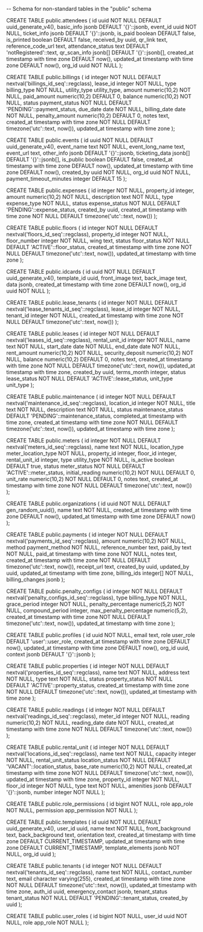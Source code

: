 -- Schema for non-standard tables in the "public" schema

CREATE TABLE public.attendees (
    id uuid NOT NULL DEFAULT uuid_generate_v4(),
    basic_info jsonb DEFAULT '{}'::jsonb,
    event_id uuid NOT NULL,
    ticket_info jsonb DEFAULT '{}'::jsonb,
    is_paid boolean DEFAULT false,
    is_printed boolean DEFAULT false,
    received_by uuid,
    qr_link text,
    reference_code_url text,
    attendance_status text DEFAULT 'notRegistered'::text,
    qr_scan_info jsonb[] DEFAULT '{}'::jsonb[],
    created_at timestamp with time zone DEFAULT now(),
    updated_at timestamp with time zone DEFAULT now(),
    org_id uuid NOT NULL
);

CREATE TABLE public.billings (
    id integer NOT NULL DEFAULT nextval('billings_id_seq'::regclass),
    lease_id integer NOT NULL,
    type billing_type NOT NULL,
    utility_type utility_type,
    amount numeric(10,2) NOT NULL,
    paid_amount numeric(10,2) DEFAULT 0,
    balance numeric(10,2) NOT NULL,
    status payment_status NOT NULL DEFAULT 'PENDING'::payment_status,
    due_date date NOT NULL,
    billing_date date NOT NULL,
    penalty_amount numeric(10,2) DEFAULT 0,
    notes text,
    created_at timestamp with time zone NOT NULL DEFAULT timezone('utc'::text, now()),
    updated_at timestamp with time zone
);

CREATE TABLE public.events (
    id uuid NOT NULL DEFAULT uuid_generate_v4(),
    event_name text NOT NULL,
    event_long_name text,
    event_url text,
    other_info jsonb DEFAULT '{}'::jsonb,
    ticketing_data jsonb[] DEFAULT '{}'::jsonb[],
    is_public boolean DEFAULT false,
    created_at timestamp with time zone DEFAULT now(),
    updated_at timestamp with time zone DEFAULT now(),
    created_by uuid NOT NULL,
    org_id uuid NOT NULL,
    payment_timeout_minutes integer DEFAULT 15
);

CREATE TABLE public.expenses (
    id integer NOT NULL,
    property_id integer,
    amount numeric(10,2) NOT NULL,
    description text NOT NULL,
    type expense_type NOT NULL,
    status expense_status NOT NULL DEFAULT 'PENDING'::expense_status,
    created_by uuid,
    created_at timestamp with time zone NOT NULL DEFAULT timezone('utc'::text, now())
);

CREATE TABLE public.floors (
    id integer NOT NULL DEFAULT nextval('floors_id_seq'::regclass),
    property_id integer NOT NULL,
    floor_number integer NOT NULL,
    wing text,
    status floor_status NOT NULL DEFAULT 'ACTIVE'::floor_status,
    created_at timestamp with time zone NOT NULL DEFAULT timezone('utc'::text, now()),
    updated_at timestamp with time zone
);

CREATE TABLE public.idcards (
    id uuid NOT NULL DEFAULT uuid_generate_v4(),
    template_id uuid,
    front_image text,
    back_image text,
    data jsonb,
    created_at timestamp with time zone DEFAULT now(),
    org_id uuid NOT NULL
);

CREATE TABLE public.lease_tenants (
    id integer NOT NULL DEFAULT nextval('lease_tenants_id_seq'::regclass),
    lease_id integer NOT NULL,
    tenant_id integer NOT NULL,
    created_at timestamp with time zone NOT NULL DEFAULT timezone('utc'::text, now())
);

CREATE TABLE public.leases (
    id integer NOT NULL DEFAULT nextval('leases_id_seq'::regclass),
    rental_unit_id integer NOT NULL,
    name text NOT NULL,
    start_date date NOT NULL,
    end_date date NOT NULL,
    rent_amount numeric(10,2) NOT NULL,
    security_deposit numeric(10,2) NOT NULL,
    balance numeric(10,2) DEFAULT 0,
    notes text,
    created_at timestamp with time zone NOT NULL DEFAULT timezone('utc'::text, now()),
    updated_at timestamp with time zone,
    created_by uuid,
    terms_month integer,
    status lease_status NOT NULL DEFAULT 'ACTIVE'::lease_status,
    unit_type unit_type
);

CREATE TABLE public.maintenance (
    id integer NOT NULL DEFAULT nextval('maintenance_id_seq'::regclass),
    location_id integer NOT NULL,
    title text NOT NULL,
    description text NOT NULL,
    status maintenance_status DEFAULT 'PENDING'::maintenance_status,
    completed_at timestamp with time zone,
    created_at timestamp with time zone NOT NULL DEFAULT timezone('utc'::text, now()),
    updated_at timestamp with time zone
);

CREATE TABLE public.meters (
    id integer NOT NULL DEFAULT nextval('meters_id_seq'::regclass),
    name text NOT NULL,
    location_type meter_location_type NOT NULL,
    property_id integer,
    floor_id integer,
    rental_unit_id integer,
    type utility_type NOT NULL,
    is_active boolean DEFAULT true,
    status meter_status NOT NULL DEFAULT 'ACTIVE'::meter_status,
    initial_reading numeric(10,2) NOT NULL DEFAULT 0,
    unit_rate numeric(10,2) NOT NULL DEFAULT 0,
    notes text,
    created_at timestamp with time zone NOT NULL DEFAULT timezone('utc'::text, now())
);

CREATE TABLE public.organizations (
    id uuid NOT NULL DEFAULT gen_random_uuid(),
    name text NOT NULL,
    created_at timestamp with time zone DEFAULT now(),
    updated_at timestamp with time zone DEFAULT now()
);

CREATE TABLE public.payments (
    id integer NOT NULL DEFAULT nextval('payments_id_seq'::regclass),
    amount numeric(10,2) NOT NULL,
    method payment_method NOT NULL,
    reference_number text,
    paid_by text NOT NULL,
    paid_at timestamp with time zone NOT NULL,
    notes text,
    created_at timestamp with time zone NOT NULL DEFAULT timezone('utc'::text, now()),
    receipt_url text,
    created_by uuid,
    updated_by uuid,
    updated_at timestamp with time zone,
    billing_ids integer[] NOT NULL,
    billing_changes jsonb
);

CREATE TABLE public.penalty_configs (
    id integer NOT NULL DEFAULT nextval('penalty_configs_id_seq'::regclass),
    type billing_type NOT NULL,
    grace_period integer NOT NULL,
    penalty_percentage numeric(5,2) NOT NULL,
    compound_period integer,
    max_penalty_percentage numeric(5,2),
    created_at timestamp with time zone NOT NULL DEFAULT timezone('utc'::text, now()),
    updated_at timestamp with time zone
);

CREATE TABLE public.profiles (
    id uuid NOT NULL,
    email text,
    role user_role DEFAULT 'user'::user_role,
    created_at timestamp with time zone DEFAULT now(),
    updated_at timestamp with time zone DEFAULT now(),
    org_id uuid,
    context jsonb DEFAULT '{}'::jsonb
);

CREATE TABLE public.properties (
    id integer NOT NULL DEFAULT nextval('properties_id_seq'::regclass),
    name text NOT NULL,
    address text NOT NULL,
    type text NOT NULL,
    status property_status NOT NULL DEFAULT 'ACTIVE'::property_status,
    created_at timestamp with time zone NOT NULL DEFAULT timezone('utc'::text, now()),
    updated_at timestamp with time zone
);

CREATE TABLE public.readings (
    id integer NOT NULL DEFAULT nextval('readings_id_seq'::regclass),
    meter_id integer NOT NULL,
    reading numeric(10,2) NOT NULL,
    reading_date date NOT NULL,
    created_at timestamp with time zone NOT NULL DEFAULT timezone('utc'::text, now())
);

CREATE TABLE public.rental_unit (
    id integer NOT NULL DEFAULT nextval('locations_id_seq'::regclass),
    name text NOT NULL,
    capacity integer NOT NULL,
    rental_unit_status location_status NOT NULL DEFAULT 'VACANT'::location_status,
    base_rate numeric(10,2) NOT NULL,
    created_at timestamp with time zone NOT NULL DEFAULT timezone('utc'::text, now()),
    updated_at timestamp with time zone,
    property_id integer NOT NULL,
    floor_id integer NOT NULL,
    type text NOT NULL,
    amenities jsonb DEFAULT '{}'::jsonb,
    number integer NOT NULL
);

CREATE TABLE public.role_permissions (
    id bigint NOT NULL,
    role app_role NOT NULL,
    permission app_permission NOT NULL
);

CREATE TABLE public.templates (
    id uuid NOT NULL DEFAULT uuid_generate_v4(),
    user_id uuid,
    name text NOT NULL,
    front_background text,
    back_background text,
    orientation text,
    created_at timestamp with time zone DEFAULT CURRENT_TIMESTAMP,
    updated_at timestamp with time zone DEFAULT CURRENT_TIMESTAMP,
    template_elements jsonb NOT NULL,
    org_id uuid
);

CREATE TABLE public.tenants (
    id integer NOT NULL DEFAULT nextval('tenants_id_seq'::regclass),
    name text NOT NULL,
    contact_number text,
    email character varying(255),
    created_at timestamp with time zone NOT NULL DEFAULT timezone('utc'::text, now()),
    updated_at timestamp with time zone,
    auth_id uuid,
    emergency_contact jsonb,
    tenant_status tenant_status NOT NULL DEFAULT 'PENDING'::tenant_status,
    created_by uuid
);

CREATE TABLE public.user_roles (
    id bigint NOT NULL,
    user_id uuid NOT NULL,
    role app_role NOT NULL
);